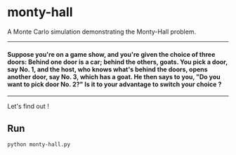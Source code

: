 # monty-hall
A Monte Carlo simulation demonstrating the Monty-Hall problem.


---
<h4>Suppose you're on a game show, and you're given the choice of three doors: Behind one door is a car; behind the others, goats. You pick a door, say No. 1, and the host, who knows what's behind the doors, opens another door, say No. 3, which has a goat. He then says to you, "Do you want to pick door No. 2?" Is it to your advantage to switch your choice ? </h4>

---

Let's find out !

## Run

```
python monty-hall.py
```
